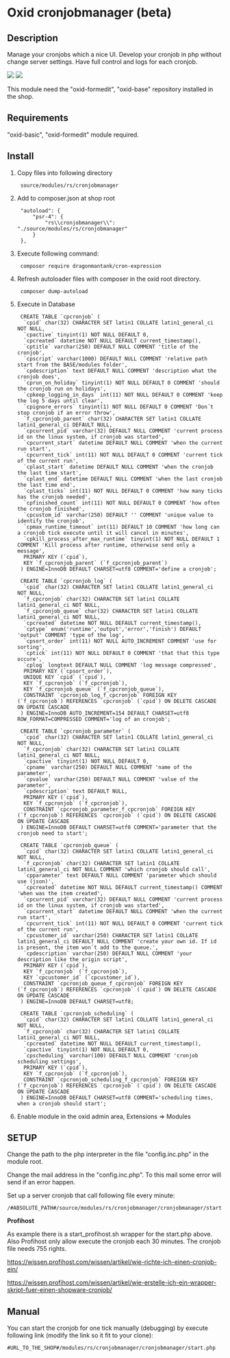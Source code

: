 # Oxid cronjobmanager (beta)

## Description

Manage your cronjobs which a nice UI. Develop your cronjob in php without change server settings. Have full control and logs for each cronjob.

![](view1.png)
![](view2.png)

This module need the "oxid-formedit", "oxid-base" repository installed in the shop.

## Requirements

"oxid-basic", "oxid-formedit" module required. 

## Install

1. Copy files into following directory

        source/modules/rs/cronjobmanager
          
2. Add to composer.json at shop root
  
        "autoload": {
            "psr-4": {
                "rs\\cronjobmanager\\": "./source/modules/rs/cronjobmanager"
            }
        },
    
3. Execute following command:

        composer require dragonmantank/cron-expression

3. Refresh autoloader files with composer in the oxid root directory.

        composer dump-autoload
        
4. Execute in Database

        CREATE TABLE `cpcronjob` (
         `cpid` char(32) CHARACTER SET latin1 COLLATE latin1_general_ci NOT NULL,
         `cpactive` tinyint(1) NOT NULL DEFAULT 0,
         `cpcreated` datetime NOT NULL DEFAULT current_timestamp(),
         `cptitle` varchar(250) DEFAULT NULL COMMENT 'title of the cronjob',
         `cpscript` varchar(1000) DEFAULT NULL COMMENT 'relative path start from the BASE/modules folder',
         `cpdescription` text DEFAULT NULL COMMENT 'description what the cronjob does',
         `cprun_on_holiday` tinyint(1) NOT NULL DEFAULT 0 COMMENT 'should the cronjob run on holidays',
         `cpkeep_logging_in_days` int(11) NOT NULL DEFAULT 0 COMMENT 'keep the log 5 days until clear',
         `cpignore_errors` tinyint(1) NOT NULL DEFAULT 0 COMMENT 'Don´t stop cronjob if an error throw',
         `f_cpcronjob_parent` char(32) CHARACTER SET latin1 COLLATE latin1_general_ci DEFAULT NULL,
         `cpcurrent_pid` varchar(32) DEFAULT NULL COMMENT 'current process id on the linux system, if cronjob was started',
         `cpcurrent_start` datetime DEFAULT NULL COMMENT 'when the current run start',
         `cpcurrent_tick` int(11) NOT NULL DEFAULT 0 COMMENT 'current tick of the current run',
         `cplast_start` datetime DEFAULT NULL COMMENT 'when the cronjob the last time start',
         `cplast_end` datetime DEFAULT NULL COMMENT 'when the last cronjob the last time end',
         `cplast_ticks` int(11) NOT NULL DEFAULT 0 COMMENT 'how many ticks has the cronjob needed',
         `cpfinished_count` int(11) NOT NULL DEFAULT 0 COMMENT 'how often the cronjob finished',
         `cpcustom_id` varchar(250) DEFAULT '' COMMENT 'unique value to identify the cronjob',
         `cpmax_runtime_timeout` int(11) DEFAULT 10 COMMENT 'how long can a cronjob tick execute until it will cancel in minutes',
         `cpkill_process_after_max_runtime` tinyint(1) NOT NULL DEFAULT 1 COMMENT 'Kill process after runtime, otherwise send only a message',
         PRIMARY KEY (`cpid`),
         KEY `f_cpcronjob_parent` (`f_cpcronjob_parent`)
        ) ENGINE=InnoDB DEFAULT CHARSET=utf8 COMMENT='define a cronjob';
        
        CREATE TABLE `cpcronjob_log` (
         `cpid` char(32) CHARACTER SET latin1 COLLATE latin1_general_ci NOT NULL,
         `f_cpcronjob` char(32) CHARACTER SET latin1 COLLATE latin1_general_ci NOT NULL,
         `f_cpcronjob_queue` char(32) CHARACTER SET latin1 COLLATE latin1_general_ci NOT NULL,
         `cpcreated` datetime NOT NULL DEFAULT current_timestamp(),
         `cptype` enum('runtime','output','error','finish') DEFAULT 'output' COMMENT 'type of the log',
         `cpsort_order` int(11) NOT NULL AUTO_INCREMENT COMMENT 'use for sorting',
         `cptick` int(11) NOT NULL DEFAULT 0 COMMENT 'that that this type occure',
         `cplog` longtext DEFAULT NULL COMMENT 'log message compressed',
         PRIMARY KEY (`cpsort_order`),
         UNIQUE KEY `cpid` (`cpid`),
         KEY `f_cpcronjob` (`f_cpcronjob`),
         KEY `f_cpcronjob_queue` (`f_cpcronjob_queue`),
         CONSTRAINT `cpcronjob_log_f_cpcronjob` FOREIGN KEY (`f_cpcronjob`) REFERENCES `cpcronjob` (`cpid`) ON DELETE CASCADE ON UPDATE CASCADE
        ) ENGINE=InnoDB AUTO_INCREMENT=154 DEFAULT CHARSET=utf8 ROW_FORMAT=COMPRESSED COMMENT='log of an cronjob';
        
        CREATE TABLE `cpcronjob_parameter` (
         `cpid` char(32) CHARACTER SET latin1 COLLATE latin1_general_ci NOT NULL,
         `f_cpcronjob` char(32) CHARACTER SET latin1 COLLATE latin1_general_ci NOT NULL,
         `cpactive` tinyint(1) NOT NULL DEFAULT 0,
         `cpname` varchar(250) DEFAULT NULL COMMENT 'name of the parameter',
         `cpvalue` varchar(250) DEFAULT NULL COMMENT 'value of the parameter',
         `cpdescription` text DEFAULT NULL,
         PRIMARY KEY (`cpid`),
         KEY `f_cpcronjob` (`f_cpcronjob`),
         CONSTRAINT `cpcronjob_parameter_f_cpcronjob` FOREIGN KEY (`f_cpcronjob`) REFERENCES `cpcronjob` (`cpid`) ON DELETE CASCADE ON UPDATE CASCADE
        ) ENGINE=InnoDB DEFAULT CHARSET=utf8 COMMENT='parameter that the cronjob need to start';
        
        CREATE TABLE `cpcronjob_queue` (
         `cpid` char(32) CHARACTER SET latin1 COLLATE latin1_general_ci NOT NULL,
         `f_cpcronjob` char(32) CHARACTER SET latin1 COLLATE latin1_general_ci NOT NULL COMMENT 'which cronjob should call',
         `cpparameter` text DEFAULT NULL COMMENT 'parameter which should use (json)',
         `cpcreated` datetime NOT NULL DEFAULT current_timestamp() COMMENT 'when was the item created',
         `cpcurrent_pid` varchar(32) DEFAULT NULL COMMENT 'current process id on the linux system, if cronjob was started',
         `cpcurrent_start` datetime DEFAULT NULL COMMENT 'when the current run start',
         `cpcurrent_tick` int(11) NOT NULL DEFAULT 0 COMMENT 'current tick of the current run',
         `cpcustomer_id` varchar(250) CHARACTER SET latin1 COLLATE latin1_general_ci DEFAULT NULL COMMENT 'create your own id. If id is present, the item won´t add to the queue.',
         `cpdescription` varchar(250) DEFAULT NULL COMMENT 'your description like the origin script',
         PRIMARY KEY (`cpid`),
         KEY `f_cpcronjob` (`f_cpcronjob`),
         KEY `cpcustomer_id` (`cpcustomer_id`),
         CONSTRAINT `cpcronjob_queue_f_cpcronjob` FOREIGN KEY (`f_cpcronjob`) REFERENCES `cpcronjob` (`cpid`) ON DELETE CASCADE ON UPDATE CASCADE
        ) ENGINE=InnoDB DEFAULT CHARSET=utf8;
        
        CREATE TABLE `cpcronjob_scheduling` (
         `cpid` char(32) CHARACTER SET latin1 COLLATE latin1_general_ci NOT NULL,
         `f_cpcronjob` char(32) CHARACTER SET latin1 COLLATE latin1_general_ci NOT NULL,
         `cpcreated` datetime NOT NULL DEFAULT current_timestamp(),
         `cpactive` tinyint(1) NOT NULL DEFAULT 0,
         `cpscheduling` varchar(100) DEFAULT NULL COMMENT 'cronjob scheduling settings',
         PRIMARY KEY (`cpid`),
         KEY `f_cpcronjob` (`f_cpcronjob`),
         CONSTRAINT `cpcronjob_scheduling_f_cpcronjob` FOREIGN KEY (`f_cpcronjob`) REFERENCES `cpcronjob` (`cpid`) ON DELETE CASCADE ON UPDATE CASCADE
        ) ENGINE=InnoDB DEFAULT CHARSET=utf8 COMMENT='scheduling times, when a cronjob should start';
        
5. Enable module in the oxid admin area, Extensions => Modules
    
## SETUP

Change the path to the php interpreter in the file "config.inc.php" in the module root.

Change the mail address in the "config.inc.php". To this mail some error will send if an error happen.

Set up a server cronjob that call following file every minute:

    /#ABSOLUTE_PATH#/source/modules/rs/cronjobmanager/cronjobmanager/start.php

**Profihost**

As example there is a start_profihost.sh wrapper for the start.php above. 
Also Profihost only allow execute the cronjob each 30 minutes. The cronjob file needs 755 rights. 

https://wissen.profihost.com/wissen/artikel/wie-richte-ich-einen-cronjob-ein/

https://wissen.profihost.com/wissen/artikel/wie-erstelle-ich-ein-wrapper-skript-fuer-einen-shopware-cronjob/

## Manual

You can start the cronjob for one tick manually (debugging) by execute following link (modify the link so it fit to your clone):
    
    #URL_TO_THE_SHOP#/modules/rs/cronjobmanager/cronjobmanager/start.php
